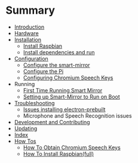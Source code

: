 # Summary

* [Introduction](README.md)
* [Hardware](docs/hardware.md)
* [Installation](docs/installation.md)
   * [Install Raspbian](docs/installing_raspbianmd.md)
   * [Install dependencies and run](docs/install_dependencies_and_run.md)
* [Configuration](docs/configuration.md)
   * [Configure the smart-mirror](docs/configure_the_mirror.md)
   * [Configure the Pi](docs/configure_the_pi.md)
   * [Configuring Chromium Speech Keys](docs/chromium_speech_keys.md)
* Running
   * [First Time Running Smart Mirror](first_time_running_smart_mirror.md)
   * [Setting up Smart-Mirror to Run on Boot](setting_up_smart-mirror_to_run_on_boot.md)
* [Troubleshooting](docs/troubleshooting.md)
   * [Issues installing electron-prebuilt](docs/npm_install_issues.md)
   * Microphone and Speech Recognition issues
* [Development and Contributing](docs/development_and_contributing.md)
* [Updating](docs/updating.md)
* [Index](SUMMARY.md)
* [How Tos](docs/how_tos.md)
   * [How To Obtain Chromium Speech Keys](docs/howto/how_to_obtain_chromium_speech_keys.md)
   * [How To Install Raspbian(full)](docs/howto/how_to_install_raspbianfull.md)

